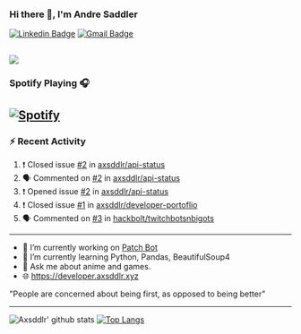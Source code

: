 ### Hi there 👋, I'm Andre Saddler
[![Linkedin Badge](https://img.shields.io/badge/-andrexsaddler-blue?style=flat-square&logo=Linkedin&logoColor=white&link=https://www.linkedin.com/in/andrexsaddler/)](https://www.linkedin.com/in/andrexsaddler/)
[![Gmail Badge](https://img.shields.io/badge/-contact@rehkloos.com-c14438?style=flat-square&logo=Gmail&logoColor=white&link=mailto:contact@rehkloos.com)](mailto:contact@rehkloos.com)

![](https://komarev.com/ghpvc/?username=axsddlr&color=dc143c)
---
### Spotify Playing 🎧

[![Spotify](https://novatorem.rehkloos.vercel.app/api/spotify)](https://open.spotify.com/user/Rehkloos)
---

### :zap: Recent Activity

<!--START_SECTION:activity-->
1. ❗️ Closed issue [#2](https://github.com/axsddlr/api-status/issues/2) in [axsddlr/api-status](https://github.com/axsddlr/api-status)
2. 🗣 Commented on [#2](https://github.com/axsddlr/api-status/issues/2) in [axsddlr/api-status](https://github.com/axsddlr/api-status)
3. ❗️ Opened issue [#2](https://github.com/axsddlr/api-status/issues/2) in [axsddlr/api-status](https://github.com/axsddlr/api-status)
4. ❗️ Closed issue [#1](https://github.com/axsddlr/developer-portoflio/issues/1) in [axsddlr/developer-portoflio](https://github.com/axsddlr/developer-portoflio)
5. 🗣 Commented on [#3](https://github.com/hackbolt/twitchbotsnbigots/issues/3) in [hackbolt/twitchbotsnbigots](https://github.com/hackbolt/twitchbotsnbigots)
<!--END_SECTION:activity-->

---

- 🔭 I’m currently working on [Patch Bot](https://github.com/axsddlr/patch_bot)
- 🌱 I’m currently learning Python, Pandas, BeautifulSoup4
- 💬 Ask me about anime and games.
- 🌐 https://developer.axsddlr.xyz

"People are concerned about being first, as opposed to being better"

---
![Axsddlr' github stats](https://github-readme-stats.vercel.app/api?username=axsddlr&count_private=true)
[![Top Langs](https://github-readme-stats.vercel.app/api/top-langs/?username=axsddlr&layout=compact)](https://github.com/anuraghazra/github-readme-stats)
